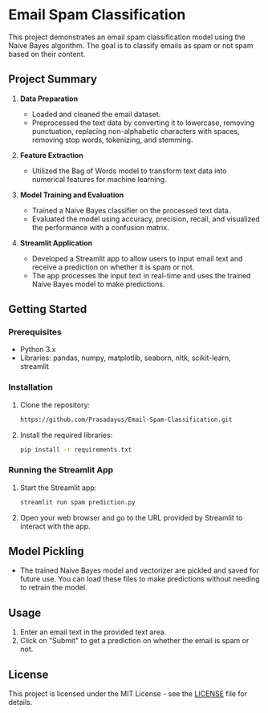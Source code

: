 # Email Spam Classification

This project demonstrates an email spam classification model using the Naive Bayes algorithm. The goal is to classify emails as spam or not spam based on their content.

## Project Summary

1. **Data Preparation**
   - Loaded and cleaned the email dataset.
   - Preprocessed the text data by converting it to lowercase, removing punctuation, replacing non-alphabetic characters with spaces, removing stop words, tokenizing, and stemming.

2. **Feature Extraction**
   - Utilized the Bag of Words model to transform text data into numerical features for machine learning.

3. **Model Training and Evaluation**
   - Trained a Naive Bayes classifier on the processed text data.
   - Evaluated the model using accuracy, precision, recall, and visualized the performance with a confusion matrix.

4. **Streamlit Application**
   - Developed a Streamlit app to allow users to input email text and receive a prediction on whether it is spam or not.
   - The app processes the input text in real-time and uses the trained Naive Bayes model to make predictions.

## Getting Started

### Prerequisites

- Python 3.x
- Libraries: pandas, numpy, matplotlib, seaborn, nltk, scikit-learn, streamlit

### Installation

1. Clone the repository:
    ```sh
   https://github.com/Prasadayus/Email-Spam-Classification.git
    ```

2. Install the required libraries:
    ```sh
    pip install -r requirements.txt
    ```

### Running the Streamlit App

1. Start the Streamlit app:
    ```sh
    streamlit run spam prediction.py
    ```

2. Open your web browser and go to the URL provided by Streamlit to interact with the app.

## Model Pickling

- The trained Naive Bayes model and vectorizer are pickled and saved for future use. You can load these files to make predictions without needing to retrain the model.

## Usage

1. Enter an email text in the provided text area.
2. Click on "Submit" to get a prediction on whether the email is spam or not.

## License

This project is licensed under the MIT License - see the [LICENSE](LICENSE) file for details.
